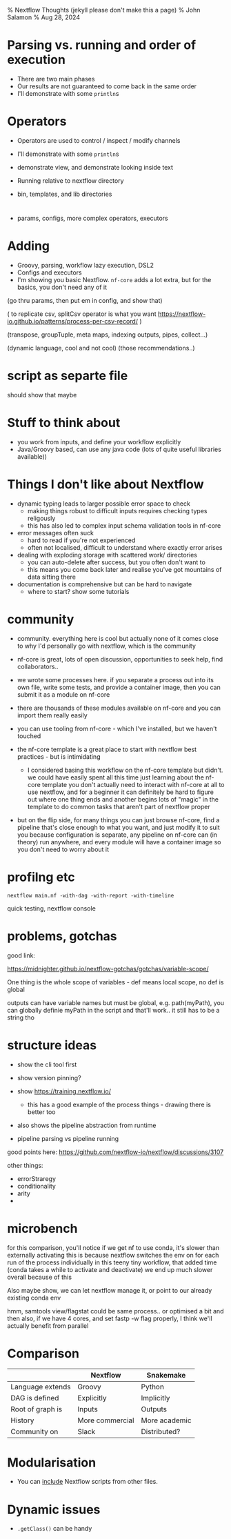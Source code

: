 % Nextflow Thoughts (jekyll please don't make this a page)
% John Salamon
% Aug 28, 2024


# Parsing vs. running and order of execution

- There are two main phases
- Our results are not guaranteed to come back in the same order
- I'll demonstrate with some `println`s

# Operators

- Operators are used to control / inspect / modify channels
- I'll demonstrate with some `println`s
- demonstrate view, and demonstrate looking inside text

- Running relative to nextflow directory
- bin, templates, and lib directories

# 

- params, configs, more complex operators, executors
 
# Adding

- Groovy, parsing, workflow lazy execution, DSL2
- Configs and executors
- I'm showing you basic Nextflow. `nf-core` adds a lot extra, but for the basics, you don't need any of it

 (go thru params, then put em in config, and show that)

 ( to replicate csv, splitCsv operator is what you want https://nextflow-io.github.io/patterns/process-per-csv-record/ ) 

(transpose, groupTuple, meta maps, indexing outputs, pipes, collect...)

(dynamic language, cool and not cool)
(those recommendations..)


# script as separte file

should show that maybe

# Stuff to think about

- you work from inputs, and define your workflow explicitly
- Java/Groovy based, can use any java code (lots of quite useful libraries available))



# Things I don't like about Nextflow

- dynamic typing leads to larger possible error space to check
  - making things robust to difficult inputs requires checking types religously
  - this has also led to complex input schema validation tools in nf-core
- error messages often suck
  - hard to read if you're not experienced
  - often not localised, difficult to understand where exactly error arises
- dealing with exploding storage with scattered work/ directories
  - you can auto-delete after success, but you often don't want to
  - this means you come back later and realise you've got mountains of data sitting there
- documentation is comprehensive but can be hard to navigate
  - where to start? show some tutorials

# community

- community. everything here is cool but actually none of it comes close to why I'd
  personally go with nextflow, which is the community
- nf-core is great, lots of open discussion, opportunities to seek help, find collaborators..

- we wrote some processes here. if you separate a process out into its own file, write some tests,
  and provide a container image, then you can submit it as a module on nf-core
- there are thousands of these modules available on nf-core and you can import them really easily
- you can use tooling from nf-core - which I've installed, but we haven't touched
- the nf-core template is a great place to start with nextflow best practices - but is intimidating
  - I considered basing this workflow on the nf-core template but didn't.
    we could have easily spent all this time just learning about the nf-core template
    you don't actually need to interact with nf-core at all to use nextflow, and for a beginner
    it can definitely be hard to figure out where one thing ends and another begins
    lots of "magic" in the template to do common tasks that aren't part of nextflow proper

- but on the flip side, for many things you can just browse nf-core, find a pipeline that's
  close enough to what you want, and just modify it to suit you
  because configuration is separate, any pipeline on nf-core can (in theory) run anywhere,
  and every module will have a container image so you don't need to worry about it

# profilng etc

`nextflow main.nf -with-dag -with-report -with-timeline`

quick testing, nextflow console


# problems, gotchas

good link:

https://midnighter.github.io/nextflow-gotchas/gotchas/variable-scope/


One thing is the whole scope of variables - def means local scope, no def is global

outputs can have variable names but must be global, e.g. path(myPath), you can globally definie myPath in the script and that'll work.. it still has to be a string tho


# structure ideas

- show the cli tool first

- show version pinning?

- show https://training.nextflow.io/
  - this has a good example of the process things - drawing there is better too

 - also shows the pipeline abstraction from runtime


- pipeline parsing vs pipeline running



good points here: https://github.com/nextflow-io/nextflow/discussions/3107


other things:

- errorStraregy
- conditionality
- arity
-


# microbench

for this comparison, you'll notice if we get nf to use conda, it's slower than externally activating
this is because nextflow switches the env on for each run of the process individually
in this teeny tiny workflow, that added time (conda takes a while to activate and deactivate) we 
end up much slower overall because of this

Also maybe show, we can let nextflow manage it, or point to our already existing conda env


hmm, samtools view/flagstat could be same process.. or optimised a bit
and then also, if we have 4 cores, and set fastp -w flag properly, I think we'll actually benefit from parallel

# Comparison

|                  | Nextflow        | Snakemake     |
|------------------|-----------------|---------------|
| Language extends | Groovy          | Python        |
| DAG is defined   | Explicitly      | Implicitly    |
| Root of graph is | Inputs          | Outputs       |
| History          | More commercial | More academic |
| Community on     | Slack           | Distributed?  |


# Modularisation

- You can [include](`https://www.nextflow.io/docs/latest/module.html`) Nextflow scripts from other files.

# Dynamic issues

- `.getClass()` can be handy
